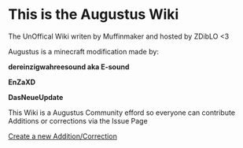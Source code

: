 # This is the Augustus Wiki

The UnOffical Wiki writen by Muffinmaker and hosted by ZDibLO <3

Augustus is a minecraft modification made by:

**dereinzigwahreesound aka E-sound**

**EnZaXD**

**DasNeueUpdate**


This Wiki is a Augustus Community efford so everyone can contribute Additions or corrections via the Issue Page

[Create a new Addition/Correction](https://github.com/Muffinmaker2/Augustus-Wiki/issues/new/choose)
